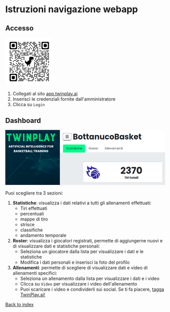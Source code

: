 # Istruzioni navigazione webapp
## Accesso
<div style="text-align: left;">
    <img src="./assets/img/qrcode_app.twinplay.ai.png" alt="QR_wifi" style="width:30%;" />
</div>

1. Collegati al sito [app.twinplay.ai](https://app.twinplay.ai)
2. Inserisci le credenziali fornite dall'amministratore
3. Clicca su `Login`

## Dashboard
![webapp-coach](assets/img/webapp-coach.png)

Puoi scegliere tra 3 sezioni:
1. **Statistiche**: visualizza i dati relativi a tutti gli allenamenti effettuati:
    - Tiri effettuati
    - percentuali
    - mappe di tiro
    - strisce
    - classifiche
    - andamento temporale
2. **Roster**: visualizza i giocatori registrati, permette di aggiungerne nuovi e di visualizzare dati e statistiche personali:
    - Seleziona un giocatore dalla lista per visualizzare i dati e le statistiche
    - Modifica i dati personali e inserisci la foto del profilo
3. **Allenamenti**: permette di scegliere di visualizzare dati e video di allenamenti specifici:
    - Seleziona un allenamento dalla lista per visualizzare i dati e i video
    - Clicca su `Video` per visualizzare i video dell'allenamento
    - Puoi scaricare i video e condividerli sui social. Se ti fa piacere, <ins>tagga TwinPlay.ai!</ins>

[Back to index](README.md)
